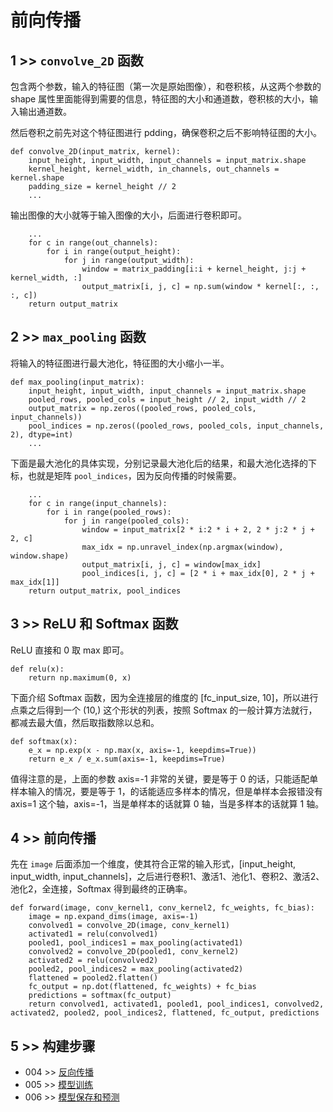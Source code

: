 # 前向传播

## 1 >> `convolve_2D` 函数

包含两个参数，输入的特征图（第一次是原始图像），和卷积核，从这两个参数的 shape 属性里面能得到需要的信息，特征图的大小和通道数，卷积核的大小，输入输出通道数。

然后卷积之前先对这个特征图进行 pdding，确保卷积之后不影响特征图的大小。

```
def convolve_2D(input_matrix, kernel):
    input_height, input_width, input_channels = input_matrix.shape
    kernel_height, kernel_width, in_channels, out_channels = kernel.shape
    padding_size = kernel_height // 2
    ...
```

输出图像的大小就等于输入图像的大小，后面进行卷积即可。

```
    ...
    for c in range(out_channels):
        for i in range(output_height):
            for j in range(output_width):
                window = matrix_padding[i:i + kernel_height, j:j + kernel_width, :]
                output_matrix[i, j, c] = np.sum(window * kernel[:, :, :, c])
    return output_matrix
```

## 2 >> `max_pooling` 函数

将输入的特征图进行最大池化，特征图的大小缩小一半。

```
def max_pooling(input_matrix):
    input_height, input_width, input_channels = input_matrix.shape
    pooled_rows, pooled_cols = input_height // 2, input_width // 2
    output_matrix = np.zeros((pooled_rows, pooled_cols, input_channels))
    pool_indices = np.zeros((pooled_rows, pooled_cols, input_channels, 2), dtype=int)
    ...
```

下面是最大池化的具体实现，分别记录最大池化后的结果，和最大池化选择的下标，也就是矩阵 `pool_indices`，因为反向传播的时候需要。

```
    ...
    for c in range(input_channels):
        for i in range(pooled_rows):
            for j in range(pooled_cols):
                window = input_matrix[2 * i:2 * i + 2, 2 * j:2 * j + 2, c]
                max_idx = np.unravel_index(np.argmax(window), window.shape)
                output_matrix[i, j, c] = window[max_idx]
                pool_indices[i, j, c] = [2 * i + max_idx[0], 2 * j + max_idx[1]]
    return output_matrix, pool_indices
```

## 3 >> ReLU 和 Softmax 函数

ReLU 直接和 0 取 max 即可。

```
def relu(x):
    return np.maximum(0, x)
```

下面介绍 Softmax 函数，因为全连接层的维度的 [fc_input_size, 10]，所以进行点乘之后得到一个 (10,) 这个形状的列表，按照 Softmax 的一般计算方法就行，都减去最大值，然后取指数除以总和。

```
def softmax(x):
    e_x = np.exp(x - np.max(x, axis=-1, keepdims=True))
    return e_x / e_x.sum(axis=-1, keepdims=True)
```

值得注意的是，上面的参数 axis=-1 非常的关键，要是等于 0 的话，只能适配单样本输入的情况，要是等于 1，的话能适应多样本的情况，但是单样本会报错没有 axis=1 这个轴，axis=-1，当是单样本的话就算 0 轴，当是多样本的话就算 1 轴。

## 4 >> 前向传播

先在 `image` 后面添加一个维度，使其符合正常的输入形式，[input_height, input_width, input_channels]，之后进行卷积1、激活1、池化1、卷积2、激活2、池化2，全连接，Softmax 得到最终的正确率。

```
def forward(image, conv_kernel1, conv_kernel2, fc_weights, fc_bias):
    image = np.expand_dims(image, axis=-1)
    convolved1 = convolve_2D(image, conv_kernel1)
    activated1 = relu(convolved1)
    pooled1, pool_indices1 = max_pooling(activated1)
    convolved2 = convolve_2D(pooled1, conv_kernel2)
    activated2 = relu(convolved2)
    pooled2, pool_indices2 = max_pooling(activated2)
    flattened = pooled2.flatten()
    fc_output = np.dot(flattened, fc_weights) + fc_bias
    predictions = softmax(fc_output)
    return convolved1, activated1, pooled1, pool_indices1, convolved2, activated2, pooled2, pool_indices2, flattened, fc_output, predictions
```

## 5 >> 构建步骤

- 004 >> [反向传播](https://github.com/fangqing408/00-MNIST/blob/master/recognition/004.md)
- 005 >> [模型训练](https://github.com/fangqing408/00-MNIST/blob/master/recognition/005.md)
- 006 >> [模型保存和预测](https://github.com/fangqing408/00-MNIST/blob/master/recognition/006.md)
